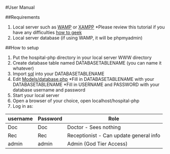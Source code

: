 #User Manual

##Requirements

1) Local server such as [WAMP](https://sourceforge.net/projects/wampserver/files/latest/download) or [XAMPP](https://www.apachefriends.org/download.html)
   *Please review this tutorial if you have any difficulties [how to geek](https://www.howtogeek.com/177129/beginner-geek-how-to-host-your-own-website-on-windows-wamp/)
2) Local server database (if using WAMP, it will be phpmyadmin)

##How to setup 

1) Put the hospital-php directory in your local server WWW directory
2) Create database table named DATABASETABLENAME (you can name it whatever) 
3) Import [sql](dataBase.sql) into your DATABASETABLENAME
4) Edit [Models/database.php](Models/database.php)
    *Fill in DATABASETABLENAME with your DATABASETABLENAME
    *Fill in USERNAME and PASSWORD with your database username and password
5) Start your local server
6) Open a browser of your choice, open localhost/hospital-php
7) Log in as:

| username     | Password      | Role                              |
| ------------ | ------------- | --------------------------------- |
| Doc          | Doc           | Doctor - Sees nothing             |
| Rec          | Rec           | Receptionist - Can update general info   |
| admin        | admin         | Admin (God Tier Access)           |
